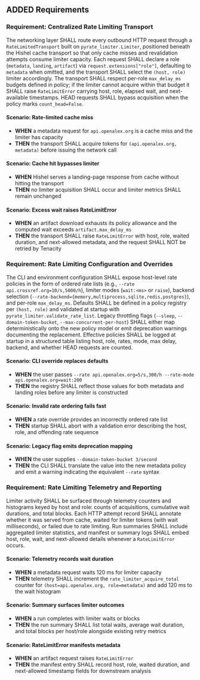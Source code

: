 ## ADDED Requirements

### Requirement: Centralized Rate Limiting Transport
The networking layer SHALL route every outbound HTTP request through a `RateLimitedTransport` built on `pyrate_limiter.Limiter`, positioned beneath the Hishel cache transport so that only cache misses and revalidation attempts consume limiter capacity. Each request SHALL declare a role (`metadata`, `landing`, `artifact`) via `request.extensions["role"]`, defaulting to `metadata` when omitted, and the transport SHALL select the `(host, role)` limiter accordingly. The transport SHALL respect per-role `max_delay_ms` budgets defined in policy; if the limiter cannot acquire within that budget it SHALL raise `RateLimitError` carrying host, role, elapsed wait, and next-available timestamps. HEAD requests SHALL bypass acquisition when the policy marks `count_head=False`.

#### Scenario: Rate-limited cache miss
- **WHEN** a metadata request for `api.openalex.org` is a cache miss and the limiter has capacity
- **THEN** the transport SHALL acquire tokens for `(api.openalex.org, metadata)` before issuing the network call

#### Scenario: Cache hit bypasses limiter
- **WHEN** Hishel serves a landing-page response from cache without hitting the transport
- **THEN** no limiter acquisition SHALL occur and limiter metrics SHALL remain unchanged

#### Scenario: Excess wait raises RateLimitError
- **WHEN** an artifact download exhausts its policy allowance and the computed wait exceeds `artifact.max_delay_ms`
- **THEN** the transport SHALL raise `RateLimitError` with host, role, waited duration, and next-allowed metadata, and the request SHALL NOT be retried by Tenacity

### Requirement: Rate Limiting Configuration and Overrides
The CLI and environment configuration SHALL expose host-level rate policies in the form of ordered rate lists (e.g., `--rate api.crossref.org=10/s,5000/h`), limiter modes (`wait:<ms>` or `raise`), backend selection (`--rate-backend={memory,multiprocess,sqlite,redis,postgres}`), and per-role `max_delay_ms`. Defaults SHALL be defined in a policy registry per `(host, role)` and validated at startup with `pyrate_limiter.validate_rate_list`. Legacy throttling flags (`--sleep`, `--domain-token-bucket`, `--max-concurrent-per-host`) SHALL either map deterministically onto the new policy model or emit deprecation warnings documenting the replacement. Effective policies SHALL be logged at startup in a structured table listing host, role, rates, mode, max delay, backend, and whether HEAD requests are counted.

#### Scenario: CLI override replaces defaults
- **WHEN** the user passes `--rate api.openalex.org=5/s,300/h --rate-mode api.openalex.org=wait:200`
- **THEN** the registry SHALL reflect those values for both metadata and landing roles before any limiter is constructed

#### Scenario: Invalid rate ordering fails fast
- **WHEN** a rate override provides an incorrectly ordered rate list
- **THEN** startup SHALL abort with a validation error describing the host, role, and offending rate sequence

#### Scenario: Legacy flag emits deprecation mapping
- **WHEN** the user supplies `--domain-token-bucket 3/second`
- **THEN** the CLI SHALL translate the value into the new metadata policy and emit a warning indicating the equivalent `--rate` syntax

### Requirement: Rate Limiting Telemetry and Reporting
Limiter activity SHALL be surfaced through telemetry counters and histograms keyed by host and role: counts of acquisitions, cumulative wait durations, and total blocks. Each HTTP attempt record SHALL annotate whether it was served from cache, waited for limiter tokens (with wait milliseconds), or failed due to rate limiting. Run summaries SHALL include aggregated limiter statistics, and manifest or summary logs SHALL embed host, role, wait, and next-allowed details whenever a `RateLimitError` occurs.

#### Scenario: Telemetry records wait duration
- **WHEN** a metadata request waits 120 ms for limiter capacity
- **THEN** telemetry SHALL increment the `rate_limiter_acquire_total` counter for `(host=api.openalex.org, role=metadata)` and add 120 ms to the wait histogram

#### Scenario: Summary surfaces limiter outcomes
- **WHEN** a run completes with limiter waits or blocks
- **THEN** the run summary SHALL list total waits, average wait duration, and total blocks per host/role alongside existing retry metrics

#### Scenario: RateLimitError manifests metadata
- **WHEN** an artifact request raises `RateLimitError`
- **THEN** the manifest entry SHALL record host, role, waited duration, and next-allowed timestamp fields for downstream analysis

